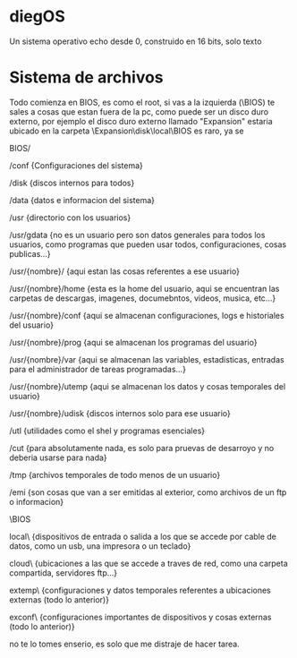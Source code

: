 # diegOS

Un sistema operativo echo desde 0, construido en 16 bits, solo texto

# Sistema de archivos

Todo comienza en BIOS, es como el root, si vas a la izquierda (\BIOS) te sales a cosas que estan fuera de la pc, como puede ser un disco duro externo, por ejemplo el disco duro externo llamado "Expansion" estaria ubicado en la carpeta \Expansion\disk\local\BIOS es raro, ya se


BIOS/

/conf {Configuraciones del sistema}

/disk {discos internos para todos}

/data {datos e informacion del sistema}

/usr {directorio con los usuarios}

/usr/gdata {no es un usuario pero son datos generales para todos los usuarios, como programas que pueden usar todos, configuraciones, cosas publicas...}

/usr/{nombre}/ {aqui estan las cosas referentes a ese usuario}

/usr/{nombre}/home {esta es la home del usuario, aqui se encuentran las carpetas de descargas, imagenes, documebntos, videos, musica, etc...}

/usr/{nombre}/conf {aqui se almacenan configuraciones, logs e historiales del usuario}

/usr/{nombre}/prog {aqui se almacenan los programas del usuario}

/usr/{nombre}/var {aqui se almacenan las variables, estadisticas, entradas para el administrador de tareas programadas...}

/usr/{nombre}/utemp {aqui se almacenan los datos y cosas temporales del usuario}

/usr/{nombre}/udisk {discos internos solo para ese usuario}

/utl {utilidades como el shel y programas esenciales}

/cut {para absolutamente nada, es solo para pruevas de desarroyo y no deberia usarse para nada}

/tmp {archivos temporales de todo menos de un usuario}

/emi {son cosas que van a ser emitidas al exterior, como archivos de un ftp o informacion}


\BIOS

local\ {dispositivos de entrada o salida a los que se accede por cable de datos, como un usb, una impresora o un teclado}

cloud\ {ubicaciones a las que se accede a traves de red, como una carpeta compartida, servidores ftp...}

extemp\ {configuraciones y datos temporales referentes a ubicaciones externas (todo lo anterior)}

exconf\ {configuraciones importantes de dispositivos y cosas externas (todo lo anterior)}


no te lo tomes enserio, es solo que me distraje de hacer tarea.
